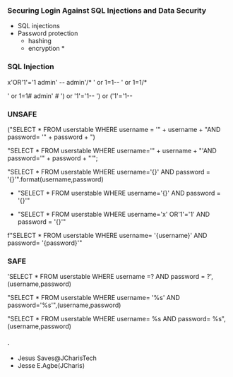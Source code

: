 ### Securing Login Against SQL Injections and Data Security
+ SQL injections
+ Password protection
	- hashing
	- encryption *


### SQL Injection
x'OR'1'='1
admin' --
admin'/*
' or 1=1--
' or 1=1/*


' or 1=1#
admin' #
') or '1'='1--
') or ('1'='1--




### UNSAFE
("SELECT * FROM userstable WHERE username = '" + username + "AND password= '" + password + ")

"SELECT * FROM userstable WHERE username='" + username + "'AND password='" + password + "'";


"SELECT * FROM userstable WHERE username='{}' AND password = '{}'".format(username,password)

+ "SELECT * FROM userstable WHERE username='{}' AND password = '{}'"

+ "SELECT * FROM userstable WHERE username='x'
OR'1'='1' AND password = '{}'"


f"SELECT * FROM userstable WHERE username= '{username}' AND password= '{password}'"



### SAFE
'SELECT * FROM userstable WHERE username =? AND password = ?',(username,password)

"SELECT * FROM userstable WHERE username= '%s' AND password='%s'",(username,password)

"SELECT * FROM userstable WHERE username= %s AND password= %s",(username,password)



#### .
+ Jesus Saves@JCharisTech
+ Jesse E.Agbe(JCharis)